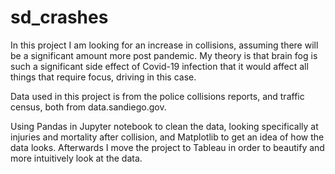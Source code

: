 # sd_crashes

In this project I am looking for an increase in collisions, assuming there will be a significant amount more post pandemic. My theory is that brain fog is such a significant side effect of Covid-19 infection that it would affect all things that require focus, driving in this case. 

Data used in this project is from the police collisions reports, and  traffic census, both from data.sandiego.gov.

Using Pandas in Jupyter notebook to clean the data, looking specifically at injuries and mortality after collision, and Matplotlib to get an idea of how the data looks. Afterwards I move the project to Tableau in order to beautify and more intuitively look at the data. 
